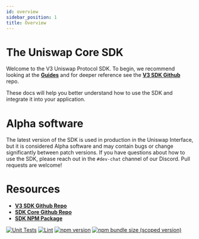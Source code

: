 ```yaml
---
id: overview
sidebar_position: 1
title: Overview
---
```


# The Uniswap Core SDK

Welcome to the V3 Uniswap Protocol SDK. To begin, we recommend looking at the [**Guides**](./guides/01-quick-start.md) and for deeper reference see the [**V3 SDK Github**](https://github.com/Uniswap/v3-sdk) repo.

These docs will help you better understand how to use the SDK and integrate it into your application. 

# Alpha software

The latest version of the SDK is used in production in the Uniswap Interface,
but it is considered Alpha software and may contain bugs or change significantly between patch versions.
If you have questions about how to use the SDK, please reach out in the `#dev-chat` channel of our Discord.
Pull requests are welcome!

# Resources

- [**V3 SDK Github Repo**](https://github.com/Uniswap/v3-sdk)
- [**SDK Core Github Repo**](https://github.com/Uniswap/sdk-core)
- [**SDK NPM Package**](https://www.npmjs.com/package/@uniswap/v3-sdk)

[![Unit Tests](https://github.com/Uniswap/uniswap-v3-sdk/workflows/Unit%20Tests/badge.svg)](https://github.com/Uniswap/uniswap-v3-sdk/actions?query=workflow%3A%22Unit+Tests%22)
[![Lint](https://github.com/Uniswap/uniswap-v3-sdk/workflows/Lint/badge.svg)](https://github.com/Uniswap/uniswap-v3-sdk/actions?query=workflow%3ALint)
[![npm version](https://img.shields.io/npm/v/@uniswap/v3-sdk/latest.svg)](https://www.npmjs.com/package/@uniswap/v3-sdk/v/latest)
[![npm bundle size (scoped version)](https://img.shields.io/bundlephobia/minzip/@uniswap/v3-sdk/latest.svg)](https://bundlephobia.com/result?p=@uniswap/v3-sdk@latest)
